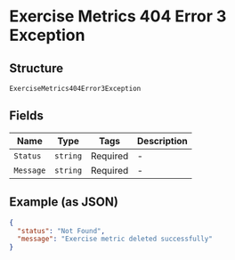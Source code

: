 
# Exercise Metrics 404 Error 3 Exception

## Structure

`ExerciseMetrics404Error3Exception`

## Fields

| Name | Type | Tags | Description |
|  --- | --- | --- | --- |
| `Status` | `string` | Required | - |
| `Message` | `string` | Required | - |

## Example (as JSON)

```json
{
  "status": "Not Found",
  "message": "Exercise metric deleted successfully"
}
```

